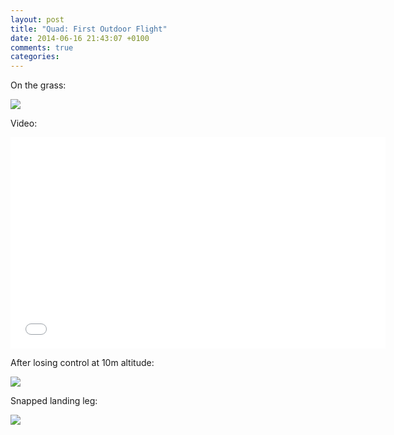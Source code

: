 ```yaml
---
layout: post
title: "Quad: First Outdoor Flight"
date: 2014-06-16 21:43:07 +0100
comments: true
categories: 
---
```


On the grass:

![](//files.ianrenton.com/sites/quadcopter/76.jpg)

Video:

<iframe src="//player.vimeo.com/video/98481526" width="600" height="338" frameborder="0" webkitallowfullscreen mozallowfullscreen allowfullscreen></iframe>

After losing control at 10m altitude:

![](//files.ianrenton.com/sites/quadcopter/77.jpg)

Snapped landing leg:

![](//files.ianrenton.com/sites/quadcopter/78.jpg)
